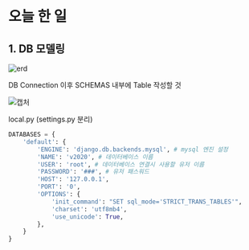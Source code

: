 # 오늘 한 일



## 1. DB 모델링

![erd](https://user-images.githubusercontent.com/52685258/81625643-75930100-9434-11ea-9ff3-9555cecadb3d.jpg)



DB Connection 이후 SCHEMAS 내부에 Table 작성할 것

![캡처](https://user-images.githubusercontent.com/52685258/81626161-dc64ea00-9435-11ea-9005-3a69cca23339.PNG) 

local.py (settings.py 분리)

```python
DATABASES = { 
    'default': {
        'ENGINE': 'django.db.backends.mysql', # mysql 엔진 설정
        'NAME': 'v2020', # 데이터베이스 이름
        'USER': 'root', # 데이터베이스 연결시 사용할 유저 이름
        'PASSWORD': '###', # 유저 패스워드
        'HOST': '127.0.0.1',
        'PORT': '0',
        'OPTIONS': {
            'init_command': "SET sql_mode='STRICT_TRANS_TABLES'",
            'charset': 'utf8mb4',
            'use_unicode': True,
        },
    }
}
```

